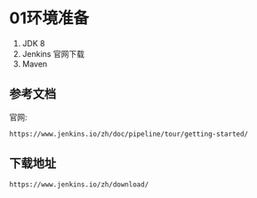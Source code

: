 # 01环境准备



1. JDK 8
2. Jenkins 官网下载
3. Maven





## 参考文档

官网: 

```
https://www.jenkins.io/zh/doc/pipeline/tour/getting-started/
```



## 下载地址

```
https://www.jenkins.io/zh/download/
```

